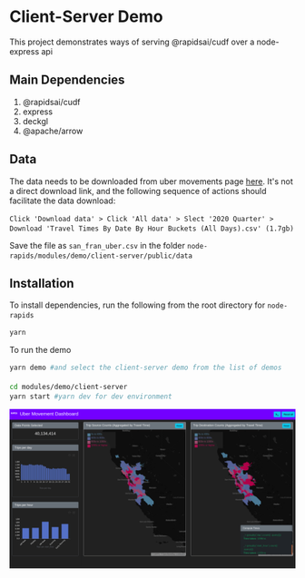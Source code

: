 # Client-Server Demo

This project demonstrates ways of serving @rapidsai/cudf over a node-express api

## Main Dependencies

1. @rapidsai/cudf
2. express
3. deckgl
4. @apache/arrow

## Data

The data needs to be downloaded from uber movements page [here](https://movement.uber.com/explore/san_francisco/travel-times). It's not a direct download link, and the following sequence of actions should facilitate the data download:

`Click 'Download data' > Click 'All data' > Slect '2020 Quarter' > Download 'Travel Times By Date By Hour Buckets (All Days).csv' (1.7gb)`

Save the file as `san_fran_uber.csv` in the folder `node-rapids/modules/demo/client-server/public/data`


## Installation

To install dependencies, run the following from the root directory for `node-rapids`

```bash
yarn
```

To run the demo
```bash
yarn demo #and select the client-server demo from the list of demos

cd modules/demo/client-server
yarn start #yarn dev for dev environment
```

![Screenshot](./_images/uber-screenshot.png)

